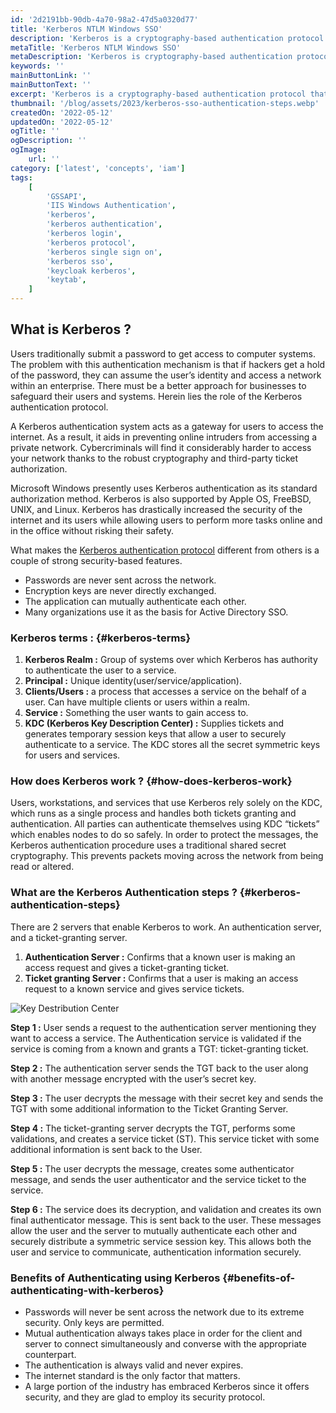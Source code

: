 ```yaml
---
id: '2d2191bb-90db-4a70-98a2-47d5a0320d77'
title: 'Kerberos NTLM Windows SSO'
description: 'Kerberos is a cryptography-based authentication protocol that guards access to applications. This protocol is designed to provide secure authentication over an insecure network.'
metaTitle: 'Kerberos NTLM Windows SSO'
metaDescription: 'Kerberos is cryptography-based authentication protocol that guards application access. This protocol provides secure authentication on an insecure network.'
keywords: ''
mainButtonLink: ''
mainButtonText: ''
excerpt: 'Kerberos is a cryptography-based authentication protocol that guards access to applications. This protocol is designed to provide secure authentication over an insecure network.'
thumbnail: '/blog/assets/2023/kerberos-sso-authentication-steps.webp'
createdOn: '2022-05-12'
updatedOn: '2022-05-12'
ogTitle: ''
ogDescription: ''
ogImage:
    url: ''
category: ['latest', 'concepts', 'iam']
tags:
    [
        'GSSAPI',
        'IIS Windows Authentication',
        'kerberos',
        'kerberos authentication',
        'kerberos login',
        'kerberos protocol',
        'kerberos single sign on',
        'kerberos sso',
        'keycloak kerberos',
        'keytab',
    ]
---
```


## What is Kerberos ?

Users traditionally submit a password to get access to computer systems. The problem with this authentication mechanism is that if hackers get a hold of the password, they can assume the user’s identity and access a network within an enterprise. There must be a better approach for businesses to safeguard their users and systems. Herein lies the role of the Kerberos authentication protocol.

A Kerberos authentication system acts as a gateway for users to access the internet. As a result, it aids in preventing online intruders from accessing a private network. Cybercriminals will find it considerably harder to access your network thanks to the robust cryptography and third-party ticket authorization.

Microsoft Windows presently uses Kerberos authentication as its standard authorization method. Kerberos is also supported by Apple OS, FreeBSD, UNIX, and Linux. Kerberos has drastically increased the security of the internet and its users while allowing users to perform more tasks online and in the office without risking their safety.

What makes the [Kerberos authentication protocol](https://plugins.miniorange.com/guide-to-setup-kerberos-single-sign-sso) different from others is a couple of strong security-based features.

-   Passwords are never sent across the network.
-   Encryption keys are never directly exchanged.
-   The application can mutually authenticate each other.
-   Many organizations use it as the basis for Active Directory SSO.

### Kerberos terms : {#kerberos-terms}

1. **Kerberos Realm :** Group of systems over which Kerberos has authority to authenticate the user to a service.
2. **Principal :** Unique identity(user/service/application).
3. **Clients/Users :** a process that accesses a service on the behalf of a user. Can have multiple clients or users within a realm.
4. **Service :** Something the user wants to gain access to.
5. **KDC (Kerberos Key Description Center) :** Supplies tickets and generates temporary session keys that allow a user to securely authenticate to a service. The KDC stores all the secret symmetric keys for users and services.

### How does Kerberos work ? {#how-does-kerberos-work}

Users, workstations, and services that use Kerberos rely solely on the KDC, which runs as a single process and handles both tickets granting and authentication. All parties can authenticate themselves using KDC “tickets” which enables nodes to do so safely. In order to protect the messages, the Kerberos authentication procedure uses a traditional shared secret cryptography. This prevents packets moving across the network from being read or altered.

### What are the Kerberos Authentication steps ? {#kerberos-authentication-steps}

There are 2 servers that enable Kerberos to work. An authentication server, and a ticket-granting server.

1. **Authentication Server :** Confirms that a known user is making an access request and gives a ticket-granting ticket.
2. **Ticket granting Server :** Confirms that a user is making an access request to a known service and gives service tickets.

![Key Destribution Center](/blog/assets/2023/kerberos-sso-authentication-steps.webp)

**Step 1 :** User sends a request to the authentication server mentioning they want to access a service. The Authentication service is validated if the service is coming from a known and grants a TGT: ticket-granting ticket.

**Step 2 :** The authentication server sends the TGT back to the user along with another message encrypted with the user’s secret key.

**Step 3 :** The user decrypts the message with their secret key and sends the TGT with some additional information to the Ticket Granting Server.

**Step 4 :** The ticket-granting server decrypts the TGT, performs some validations, and creates a service ticket (ST). This service ticket with some additional information is sent back to the User.

**Step 5 :** The user decrypts the message, creates some authenticator message, and sends the user authenticator and the service ticket to the service.

**Step 6 :** The service does its decryption, and validation and creates its own final authenticator message. This is sent back to the user. These messages allow the user and the server to mutually authenticate each other and securely distribute a symmetric service session key. This allows both the user and service to communicate, authentication information securely.

### Benefits of Authenticating using Kerberos {#benefits-of-authenticating-with-kerberos}

-   Passwords will never be sent across the network due to its extreme security. Only keys are permitted.
-   Mutual authentication always takes place in order for the client and server to connect simultaneously and converse with the appropriate counterpart.
-   The authentication is always valid and never expires.
-   The internet standard is the only factor that matters.
-   A large portion of the industry has embraced Kerberos since it offers security, and they are glad to employ its security protocol.
